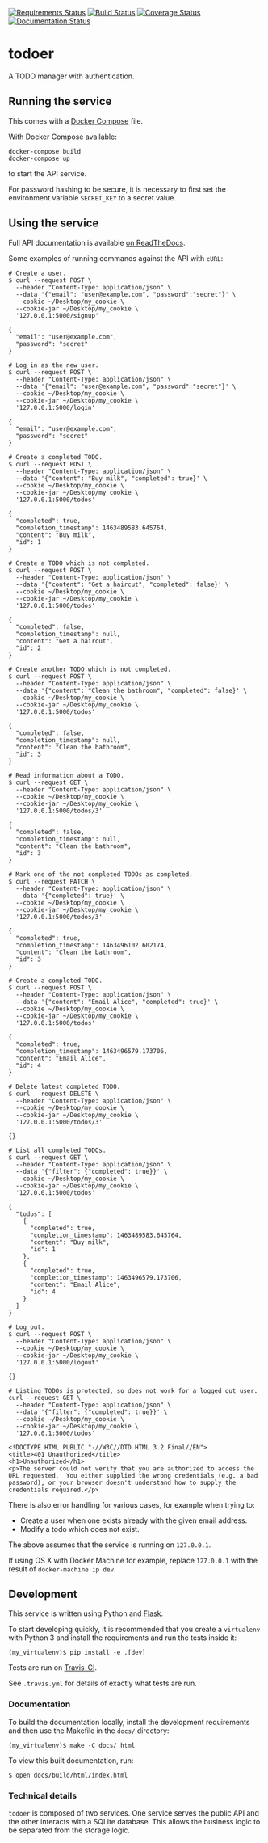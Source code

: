 [![Requirements Status](https://requires.io/github/adamtheturtle/todo/requirements.svg?branch=master)](https://requires.io/github/adamtheturtle/todo/requirements/?branch=master)
[![Build Status](https://travis-ci.org/adamtheturtle/todo.svg?branch=master)](https://travis-ci.org/adamtheturtle/todo)
[![Coverage Status](https://coveralls.io/repos/adamtheturtle/todo/badge.svg?branch=master&service=github)](https://coveralls.io/github/adamtheturtle/todo?branch=master)
[![Documentation Status](https://readthedocs.org/projects/todoer/badge/?version=latest)](http://todoer.readthedocs.org/en/latest/?badge=latest)


# todoer

A TODO manager with authentication.

## Running the service

This comes with a [Docker Compose](https://docs.docker.com/compose/) file.

With Docker Compose available:

```
docker-compose build
docker-compose up
```

to start the API service.

For password hashing to be secure, it is necessary to first set the environment variable `SECRET_KEY` to a secret value.

## Using the service

Full API documentation is available [on ReadTheDocs](http://todoer.readthedocs.io/en/latest/).

Some examples of running commands against the API with ``cURL``:

  ```
  # Create a user.
  $ curl --request POST \
    --header "Content-Type: application/json" \
    --data '{"email": "user@example.com", "password":"secret"}' \
    --cookie ~/Desktop/my_cookie \
    --cookie-jar ~/Desktop/my_cookie \
    '127.0.0.1:5000/signup'

  {
    "email": "user@example.com",
    "password": "secret"
  }

  # Log in as the new user.
  $ curl --request POST \
    --header "Content-Type: application/json" \
    --data '{"email": "user@example.com", "password":"secret"}' \
    --cookie ~/Desktop/my_cookie \
    --cookie-jar ~/Desktop/my_cookie \
    '127.0.0.1:5000/login'
  
  {
    "email": "user@example.com",
    "password": "secret"
  }

  # Create a completed TODO.
  $ curl --request POST \
    --header "Content-Type: application/json" \
    --data '{"content": "Buy milk", "completed": true}' \
    --cookie ~/Desktop/my_cookie \
    --cookie-jar ~/Desktop/my_cookie \
    '127.0.0.1:5000/todos'

  {
    "completed": true,
    "completion_timestamp": 1463489583.645764,
    "content": "Buy milk",
    "id": 1
  }

  # Create a TODO which is not completed.
  $ curl --request POST \
    --header "Content-Type: application/json" \
    --data '{"content": "Get a haircut", "completed": false}' \
    --cookie ~/Desktop/my_cookie \
    --cookie-jar ~/Desktop/my_cookie \
    '127.0.0.1:5000/todos'

  {
    "completed": false,
    "completion_timestamp": null,
    "content": "Get a haircut",
    "id": 2
  }

  # Create another TODO which is not completed.
  $ curl --request POST \
    --header "Content-Type: application/json" \
    --data '{"content": "Clean the bathroom", "completed": false}' \
    --cookie ~/Desktop/my_cookie \
    --cookie-jar ~/Desktop/my_cookie \
    '127.0.0.1:5000/todos'

  {
    "completed": false,
    "completion_timestamp": null,
    "content": "Clean the bathroom",
    "id": 3
  }

  # Read information about a TODO.
  $ curl --request GET \
    --header "Content-Type: application/json" \
    --cookie ~/Desktop/my_cookie \
    --cookie-jar ~/Desktop/my_cookie \
    '127.0.0.1:5000/todos/3'

  {
    "completed": false,
    "completion_timestamp": null,
    "content": "Clean the bathroom",
    "id": 3
  }

  # Mark one of the not completed TODOs as completed.
  $ curl --request PATCH \
    --header "Content-Type: application/json" \
    --data '{"completed": true}' \
    --cookie ~/Desktop/my_cookie \
    --cookie-jar ~/Desktop/my_cookie \
    '127.0.0.1:5000/todos/3'

  {
    "completed": true,
    "completion_timestamp": 1463496102.602174,
    "content": "Clean the bathroom",
    "id": 3
  }

  # Create a completed TODO.
  $ curl --request POST \
    --header "Content-Type: application/json" \
    --data '{"content": "Email Alice", "completed": true}' \
    --cookie ~/Desktop/my_cookie \
    --cookie-jar ~/Desktop/my_cookie \
    '127.0.0.1:5000/todos'

  {
    "completed": true,
    "completion_timestamp": 1463496579.173706,
    "content": "Email Alice",
    "id": 4
  }

  # Delete latest completed TODO.
  $ curl --request DELETE \
    --header "Content-Type: application/json" \
    --cookie ~/Desktop/my_cookie \
    --cookie-jar ~/Desktop/my_cookie \
    '127.0.0.1:5000/todos/3'

  {}

  # List all completed TODOs.
  $ curl --request GET \
    --header "Content-Type: application/json" \
    --data '{"filter": {"completed": true}}' \
    --cookie ~/Desktop/my_cookie \
    --cookie-jar ~/Desktop/my_cookie \
    '127.0.0.1:5000/todos'

  {
    "todos": [
      {
        "completed": true,
        "completion_timestamp": 1463489583.645764,
        "content": "Buy milk",
        "id": 1
      },
      {
        "completed": true,
        "completion_timestamp": 1463496579.173706,
        "content": "Email Alice",
        "id": 4
      }
    ]
  }

  # Log out.
  $ curl --request POST \
    --header "Content-Type: application/json" \
    --cookie ~/Desktop/my_cookie \
    --cookie-jar ~/Desktop/my_cookie \
    '127.0.0.1:5000/logout'

  {}

  # Listing TODOs is protected, so does not work for a logged out user.
  curl --request GET \
    --header "Content-Type: application/json" \
    --data '{"filter": {"completed": true}}' \
    --cookie ~/Desktop/my_cookie \
    --cookie-jar ~/Desktop/my_cookie \
    '127.0.0.1:5000/todos'

  <!DOCTYPE HTML PUBLIC "-//W3C//DTD HTML 3.2 Final//EN">
  <title>401 Unauthorized</title>
  <h1>Unauthorized</h1>
  <p>The server could not verify that you are authorized to access the URL requested.  You either supplied the wrong credentials (e.g. a bad password), or your browser doesn't understand how to supply the credentials required.</p>
  ```

There is also error handling for various cases, for example when trying to:
* Create a user when one exists already with the given email address.
* Modify a todo which does not exist.

The above assumes that the service is running on `127.0.0.1`.

If using OS X with Docker Machine for example,
replace `127.0.0.1` with the result of `docker-machine ip dev`.

## Development

This service is written using Python and [Flask](http://flask.pocoo.org).

To start developing quickly, it is recommended that you create a `virtualenv` with Python 3 and install the requirements and run the tests inside it:

```
(my_virtualenv)$ pip install -e .[dev]
```

Tests are run on [Travis-CI](https://travis-ci.org/adamtheturtle/todo).

See `.travis.yml` for details of exactly what tests are run.

### Documentation

To build the documentation locally, install the development requirements and then use the Makefile in the `docs/` directory:

```
(my_virtualenv)$ make -C docs/ html
```

To view this built documentation, run:

```
$ open docs/build/html/index.html
```

### Technical details

`todoer` is composed of two services.
One service serves the public API and the other interacts with a SQLite database.
This allows the business logic to be separated from the storage logic.
